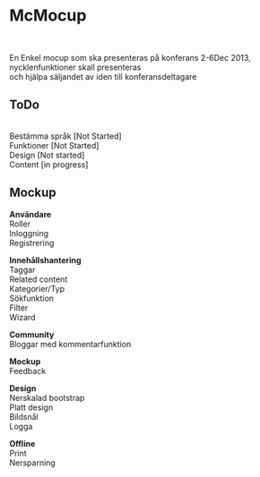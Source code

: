 <h1>McMocup</h1>
<br>
<p>En Enkel mocup som ska presenteras på konferans 2-6Dec 2013, nycklenfunktioner skall presenteras <br>och hjälpa säljandet av iden till konferansdeltagare
</p>
<h2>ToDo</h2>
<br>
Bestämma språk  [Not Started]
<br>
Funktioner  [Not Started]
<br>
Design  [Not started]
<br />
Content [in progress]

<h2>Mockup</h2>
<b>Användare</b><br />
Roller<br />
Inloggning<br />
Registrering<br />

<b>Innehållshantering</b><br />
Taggar<br />
Related content<br />
Kategorier/Typ<br />
Sökfunktion<br />
Filter<br />
Wizard<br />

<b>Community</b><br />
Bloggar med kommentarfunktion<br />

<b>Mockup</b><br />
Feedback<br />

<b>Design</b><br />
Nerskalad bootstrap<br />
Platt design<br />
Bildsnål<br />
Logga<br />

<b>Offline</b><br />
Print<br />
Nersparning<br />
